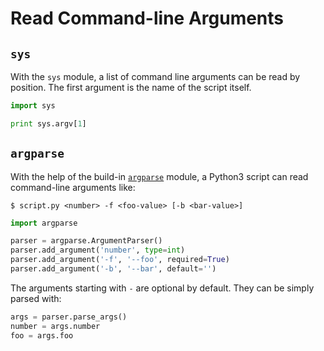 # Read Command-line Arguments

## `sys`

With the `sys` module, a list of command line arguments can be read by position. The first argument is the name of the script itself.

```python
import sys

print sys.argv[1]
```

## `argparse`

With the help of the build-in [`argparse`](https://docs.python.org/3/howto/argparse.html) module, a Python3 script can read command-line arguments like:

```console
$ script.py <number> -f <foo-value> [-b <bar-value>]
```

```python
import argparse

parser = argparse.ArgumentParser()
parser.add_argument('number', type=int)
parser.add_argument('-f', '--foo', required=True)
parser.add_argument('-b', '--bar', default='')
```

The arguments starting with `-` are optional by default. They can be simply parsed with:

```python
args = parser.parse_args()
number = args.number
foo = args.foo
```

